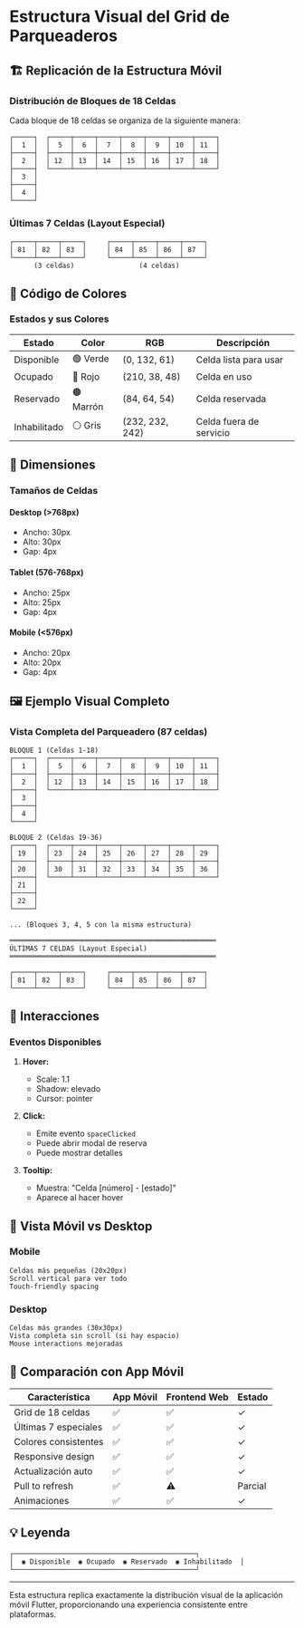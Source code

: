 # Estructura Visual del Grid de Parqueaderos

## 🏗️ Replicación de la Estructura Móvil

### Distribución de Bloques de 18 Celdas

Cada bloque de 18 celdas se organiza de la siguiente manera:

```
┌─────┐  ┌─────┬─────┬─────┬─────┬─────┬─────┬─────┐
│  1  │  │  5  │  6  │  7  │  8  │  9  │ 10  │ 11  │
├─────┤  ├─────┼─────┼─────┼─────┼─────┼─────┼─────┤
│  2  │  │ 12  │ 13  │ 14  │ 15  │ 16  │ 17  │ 18  │
├─────┤  └─────┴─────┴─────┴─────┴─────┴─────┴─────┘
│  3  │
├─────┤
│  4  │
└─────┘
```

### Últimas 7 Celdas (Layout Especial)

```
┌─────┬─────┬─────┐     ┌─────┬─────┬─────┬─────┐
│ 81  │ 82  │ 83  │     │ 84  │ 85  │ 86  │ 87  │
└─────┴─────┴─────┘     └─────┴─────┴─────┴─────┘
      (3 celdas)                (4 celdas)
```

## 🎨 Código de Colores

### Estados y sus Colores

| Estado        | Color       | RGB            | Descripción                |
|---------------|-------------|----------------|----------------------------|
| Disponible    | 🟢 Verde    | (0, 132, 61)   | Celda lista para usar      |
| Ocupado       | 🔴 Rojo     | (210, 38, 48)  | Celda en uso               |
| Reservado     | 🟤 Marrón   | (84, 64, 54)   | Celda reservada            |
| Inhabilitado  | ⚪ Gris     | (232, 232, 242)| Celda fuera de servicio    |

## 📐 Dimensiones

### Tamaños de Celdas

#### Desktop (>768px)
- Ancho: 30px
- Alto: 30px
- Gap: 4px

#### Tablet (576-768px)
- Ancho: 25px
- Alto: 25px
- Gap: 4px

#### Mobile (<576px)
- Ancho: 20px
- Alto: 20px
- Gap: 4px

## 🖼️ Ejemplo Visual Completo

### Vista Completa del Parqueadero (87 celdas)

```
BLOQUE 1 (Celdas 1-18)
┌─────┐  ┌─────┬─────┬─────┬─────┬─────┬─────┬─────┐
│  1  │  │  5  │  6  │  7  │  8  │  9  │ 10  │ 11  │
├─────┤  ├─────┼─────┼─────┼─────┼─────┼─────┼─────┤
│  2  │  │ 12  │ 13  │ 14  │ 15  │ 16  │ 17  │ 18  │
├─────┤  └─────┴─────┴─────┴─────┴─────┴─────┴─────┘
│  3  │
├─────┤
│  4  │
└─────┘

BLOQUE 2 (Celdas 19-36)
┌─────┐  ┌─────┬─────┬─────┬─────┬─────┬─────┬─────┐
│ 19  │  │ 23  │ 24  │ 25  │ 26  │ 27  │ 28  │ 29  │
├─────┤  ├─────┼─────┼─────┼─────┼─────┼─────┼─────┤
│ 20  │  │ 30  │ 31  │ 32  │ 33  │ 34  │ 35  │ 36  │
├─────┤  └─────┴─────┴─────┴─────┴─────┴─────┴─────┘
│ 21  │
├─────┤
│ 22  │
└─────┘

... (Bloques 3, 4, 5 con la misma estructura)

═══════════════════════════════════════════════════
ÚLTIMAS 7 CELDAS (Layout Especial)
═══════════════════════════════════════════════════

┌─────┬─────┬─────┐     ┌─────┬─────┬─────┬─────┐
│ 81  │ 82  │ 83  │     │ 84  │ 85  │ 86  │ 87  │
└─────┴─────┴─────┘     └─────┴─────┴─────┴─────┘
```

## 🔄 Interacciones

### Eventos Disponibles

1. **Hover:**
   - Scale: 1.1
   - Shadow: elevado
   - Cursor: pointer

2. **Click:**
   - Emite evento `spaceClicked`
   - Puede abrir modal de reserva
   - Puede mostrar detalles

3. **Tooltip:**
   - Muestra: "Celda [número] - [estado]"
   - Aparece al hacer hover

## 📱 Vista Móvil vs Desktop

### Mobile
```
Celdas más pequeñas (20x20px)
Scroll vertical para ver todo
Touch-friendly spacing
```

### Desktop
```
Celdas más grandes (30x30px)
Vista completa sin scroll (si hay espacio)
Mouse interactions mejoradas
```

## 🎯 Comparación con App Móvil

| Característica          | App Móvil | Frontend Web | Estado |
|------------------------|-----------|--------------|--------|
| Grid de 18 celdas      | ✅        | ✅           | ✓      |
| Últimas 7 especiales   | ✅        | ✅           | ✓      |
| Colores consistentes   | ✅        | ✅           | ✓      |
| Responsive design      | ✅        | ✅           | ✓      |
| Actualización auto     | ✅        | ✅           | ✓      |
| Pull to refresh        | ✅        | ⚠️           | Parcial|
| Animaciones            | ✅        | ✅           | ✓      |

## 💡 Leyenda

```
┌─────────────────────────────────────────────┐
│  ◉ Disponible  ◉ Ocupado  ◉ Reservado  ◉ Inhabilitado  │
└─────────────────────────────────────────────┘
```

---

Esta estructura replica exactamente la distribución visual de la aplicación móvil Flutter,
proporcionando una experiencia consistente entre plataformas.



